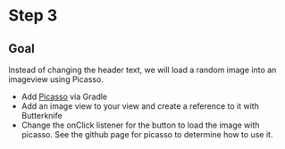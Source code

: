 Step 3
===

Goal
---

Instead of changing the header text, we will load a random image into an imageview using Picasso.

* Add [Picasso](http://square.github.io/picasso/) via Gradle
* Add an image view to your view and create a reference to it with Butterknife
* Change the onClick listener for the button to load the image with picasso. See the github page for picasso to determine how to use it.

